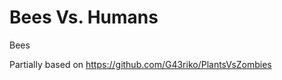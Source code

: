 Bees Vs. Humans
===============

Bees

Partially based on https://github.com/G43riko/PlantsVsZombies
